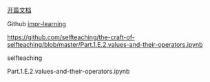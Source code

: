 [开篇文档](https://share.mubu.com/doc/4oGmGT98Gwi) 

Github [impr-learning](https://github.com/impr-learning/Python)


https://github.com/selfteaching/the-craft-of-selfteaching/blob/master/Part.1.E.2.values-and-their-operators.ipynb 

selfteaching

Part.1.E.2.values-and-their-operators.ipynb
